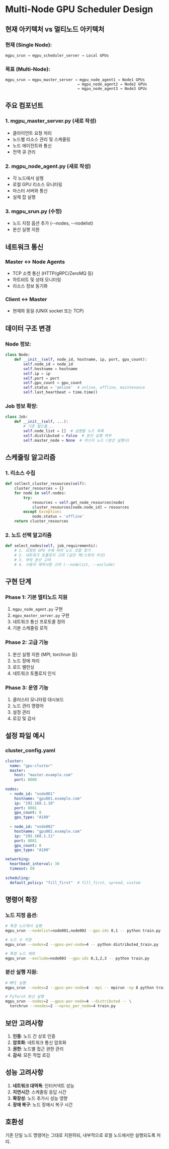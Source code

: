 # Multi-Node GPU Scheduler Design

## 현재 아키텍처 vs 멀티노드 아키텍처

### 현재 (Single Node):
```
mgpu_srun → mgpu_scheduler_server → Local GPUs
```

### 목표 (Multi-Node):
```
mgpu_srun → mgpu_master_server → mgpu_node_agent1 → Node1 GPUs
                                → mgpu_node_agent2 → Node2 GPUs
                                → mgpu_node_agent3 → Node3 GPUs
```

## 주요 컴포넌트

### 1. mgpu_master_server.py (새로 작성)
- 클라이언트 요청 처리
- 노드별 리소스 관리 및 스케줄링
- 노드 에이전트와 통신
- 전역 큐 관리

### 2. mgpu_node_agent.py (새로 작성)
- 각 노드에서 실행
- 로컬 GPU 리소스 모니터링
- 마스터 서버와 통신
- 실제 잡 실행

### 3. mgpu_srun.py (수정)
- 노드 지정 옵션 추가 (--nodes, --nodelist)
- 분산 실행 지원

## 네트워크 통신

### Master ↔ Node Agents
- TCP 소켓 통신 (HTTP/gRPC/ZeroMQ 등)
- 하트비트 및 상태 모니터링
- 리소스 정보 동기화

### Client ↔ Master
- 현재와 동일 (UNIX socket 또는 TCP)

## 데이터 구조 변경

### Node 정보:
```python
class Node:
    def __init__(self, node_id, hostname, ip, port, gpu_count):
        self.node_id = node_id
        self.hostname = hostname
        self.ip = ip
        self.port = port
        self.gpu_count = gpu_count
        self.status = 'online'  # online, offline, maintenance
        self.last_heartbeat = time.time()
```

### Job 정보 확장:
```python
class Job:
    def __init__(self, ...):
        # 기존 필드들...
        self.node_list = []  # 실행할 노드 목록
        self.distributed = False  # 분산 실행 여부
        self.master_node = None  # 마스터 노드 (분산 실행시)
```

## 스케줄링 알고리즘

### 1. 리소스 수집
```python
def collect_cluster_resources(self):
    cluster_resources = {}
    for node in self.nodes:
        try:
            resources = self.get_node_resources(node)
            cluster_resources[node.node_id] = resources
        except Exception:
            node.status = 'offline'
    return cluster_resources
```

### 2. 노드 선택 알고리즘
```python
def select_nodes(self, job_requirements):
    # 1. 요청된 GPU 수에 따라 노드 조합 찾기
    # 2. 네트워크 토폴로지 고려 (같은 랙/스위치 우선)
    # 3. 부하 분산 고려
    # 4. 사용자 제약사항 고려 (--nodelist, --exclude)
```

## 구현 단계

### Phase 1: 기본 멀티노드 지원
1. `mgpu_node_agent.py` 구현
2. `mgpu_master_server.py` 구현  
3. 네트워크 통신 프로토콜 정의
4. 기본 스케줄링 로직

### Phase 2: 고급 기능
1. 분산 실행 지원 (MPI, torchrun 등)
2. 노드 장애 처리
3. 로드 밸런싱
4. 네트워크 토폴로지 인식

### Phase 3: 운영 기능
1. 클러스터 모니터링 대시보드
2. 노드 관리 명령어
3. 설정 관리
4. 로깅 및 감사

## 설정 파일 예시

### cluster_config.yaml
```yaml
cluster:
  name: "gpu-cluster"
  master:
    host: "master.example.com"
    port: 8080
  
nodes:
  - node_id: "node001"
    hostname: "gpu001.example.com"
    ip: "192.168.1.10"
    port: 8081
    gpu_count: 8
    gpu_type: "A100"
    
  - node_id: "node002"
    hostname: "gpu002.example.com" 
    ip: "192.168.1.11"
    port: 8081
    gpu_count: 8
    gpu_type: "A100"

networking:
  heartbeat_interval: 30
  timeout: 60
  
scheduling:
  default_policy: "fill_first"  # fill_first, spread, custom
```

## 명령어 확장

### 노드 지정 옵션:
```bash
# 특정 노드에서 실행
mgpu_srun --nodelist=node001,node002 --gpu-ids 0,1 -- python train.py

# 노드 수 지정
mgpu_srun --nodes=2 --gpus-per-node=4 -- python distributed_train.py

# 특정 노드 제외
mgpu_srun --exclude=node003 --gpu-ids 0,1,2,3 -- python train.py
```

### 분산 실행 지원:
```bash
# MPI 실행
mgpu_srun --nodes=2 --gpus-per-node=4 --mpi -- mpirun -np 8 python train.py

# PyTorch 분산 실행
mgpu_srun --nodes=2 --gpus-per-node=4 --distributed -- \
  torchrun --nnodes=2 --nproc_per_node=4 train.py
```

## 보안 고려사항

1. **인증**: 노드 간 상호 인증
2. **암호화**: 네트워크 통신 암호화
3. **권한**: 노드별 접근 권한 관리
4. **감사**: 모든 작업 로깅

## 성능 고려사항

1. **네트워크 대역폭**: 인터커넥트 성능
2. **지연시간**: 스케줄링 응답 시간
3. **확장성**: 노드 추가시 성능 영향
4. **장애 복구**: 노드 장애시 복구 시간

## 호환성

기존 단일 노드 명령어는 그대로 지원하되, 내부적으로 로컬 노드에서만 실행되도록 처리.
